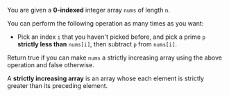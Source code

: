 You are given a **0-indexed** integer array `nums` of length `n`.

You can perform the following operation as many times as you want:

- Pick an index `i` that you haven't picked before, and pick a prime `p` **strictly less than** `nums[i]`, then subtract `p` from `nums[i]`.

Return true if you can make `nums` a strictly increasing array using the above operation and false otherwise.

A **strictly increasing array** is an array whose each element is strictly greater than its preceding element.